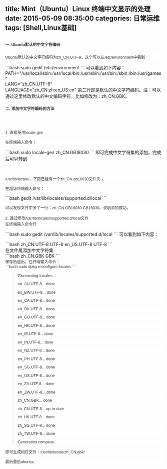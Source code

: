 title: Mint（Ubuntu）Linux 终端中文显示的处理
date: 2015-05-09 08:35:00
categories: 日常运维
tags: [Shell,Linux基础]
---
<h2>
	<span style="color:#333333;font-family:Verdana, sans-serif, 宋体;font-size:12.5px;line-height:22.5px;background-color:#FFFFFF;">一. Ubuntu默认的中文字符编码</span> 
</h2>
<p>
	<span style="color:#333333;font-family:Verdana, sans-serif, 宋体;font-size:12.5px;line-height:22.5px;background-color:#FFFFFF;"></span> 
</p>
<p style="font-size:12.5px;color:#333333;font-family:Verdana, sans-serif, 宋体;background-color:#FFFFFF;">
	Ubuntu默认的中文字符编码为zh_CN.UTF-8，这个可以在<span style="line-height:1.5;">/etc/environment中看到：</span> 
</p>
```bash
sudo gedit /etc/environment
```
可以看到如下内容：<br />
PATH="/usr/local/sbin:/usr/local/bin:/usr/sbin:/usr/bin:/sbin:/bin:/usr/games"<br />
LANG="zh_CN.UTF-8"<br />
LANGUAGE="zh_CN:zh:en_US:en" 第二行即是默认的中文字符编码。注：可以通过这里修改默认的中文编码字符，比如修改为：zh_CN.GBK。
<h4>
	<span style="color:#333333;font-family:Verdana, sans-serif, 宋体;font-size:12.5px;line-height:22.5px;background-color:#FFFFFF;">二. 添加中文字符编码的方法</span> 
</h4>
<div>
	<span style="color:#333333;font-family:Verdana, sans-serif, 宋体;font-size:12.5px;line-height:22.5px;background-color:#FFFFFF;"><!--more--><br />
</span> 
</div>
<p style="font-size:12.5px;color:#333333;font-family:Verdana, sans-serif, 宋体;background-color:#FFFFFF;">
	1. 直接使用locale-gen
</p>
<p style="font-size:12.5px;color:#333333;font-family:Verdana, sans-serif, 宋体;background-color:#FFFFFF;">
	在终端输入命令：
</p>
```bash
sudo locale-gen zh_CN.GB18030
```
即可完成中文字符集的添加。完成后可以转到
<p>
	<br />
</p>
<p style="font-size:12.5px;color:#333333;font-family:Verdana, sans-serif, 宋体;background-color:#FFFFFF;">
	/usr/lib/locale/，下面已经有一个zh_CN.gb18030文件夹；
</p>
<p style="font-size:12.5px;color:#333333;font-family:Verdana, sans-serif, 宋体;background-color:#FFFFFF;">
	在超级终端输入命令：
</p>
```bash
gedit /var/lib/locales/supported.d/local
```
<p style="font-size:12.5px;color:#333333;font-family:Verdana, sans-serif, 宋体;background-color:#FFFFFF;">
	可以发现文件中多了一行：zh_CN.GB18030 GB18030。说明添加成功。<br />
<br />
2. 通过修改/var/lib/locales/supported.d/local文件<br />
在终端输入命令行
</p>
```bash
sudo gedit /var/lib/locales/supported.d/local
```
可以看到如下内容：
<p>
	<span style="font-size:12.5px;background-color:#FFFFFF;color:#333333;font-family:Verdana, sans-serif, 宋体;"> </span>
</p>
```bash
zh_CN.UTF-8 UTF-8
en_US.UTF-8 UTF-8
```
<br />
在文件尾添加中文字符集<br />
```bash
zh_CN.GBK GBK
```
<span style="background-color:#FFFFFF;color:#333333;font-family:Verdana, sans-serif, 宋体;font-size:12.5px;"><br />
保存后退出。在终端输入命令：<br />
```bash
sudo dpkg-reconfigure locales
```
</span>
<blockquote>
	<span style="background-color:#FFFFFF;color:#333333;font-family:Verdana, sans-serif, 宋体;font-size:12.5px;"></span><span style="font-size:10pt;background-color:#FFFFFF;color:#333333;font-family:Verdana, sans-serif, 宋体;">Generating locales...</span>
	<p style="font-size:12.5px;color:#333333;font-family:Verdana, sans-serif, 宋体;background-color:#FFFFFF;">
		en_AU.UTF-8... done
	</p>
	<p style="font-size:12.5px;color:#333333;font-family:Verdana, sans-serif, 宋体;background-color:#FFFFFF;">
		en_BW.UTF-8... done
	</p>
	<p style="font-size:12.5px;color:#333333;font-family:Verdana, sans-serif, 宋体;background-color:#FFFFFF;">
		en_CA.UTF-8... done
	</p>
	<p style="font-size:12.5px;color:#333333;font-family:Verdana, sans-serif, 宋体;background-color:#FFFFFF;">
		en_DK.UTF-8... done
	</p>
	<p style="font-size:12.5px;color:#333333;font-family:Verdana, sans-serif, 宋体;background-color:#FFFFFF;">
		en_GB.UTF-8... done
	</p>
	<p style="font-size:12.5px;color:#333333;font-family:Verdana, sans-serif, 宋体;background-color:#FFFFFF;">
		en_HK.UTF-8... done
	</p>
	<p style="font-size:12.5px;color:#333333;font-family:Verdana, sans-serif, 宋体;background-color:#FFFFFF;">
		en_IE.UTF-8... done
	</p>
	<p style="font-size:12.5px;color:#333333;font-family:Verdana, sans-serif, 宋体;background-color:#FFFFFF;">
		en_IN.UTF-8... done
	</p>
	<p style="font-size:12.5px;color:#333333;font-family:Verdana, sans-serif, 宋体;background-color:#FFFFFF;">
		en_NZ.UTF-8... done
	</p>
	<p style="font-size:12.5px;color:#333333;font-family:Verdana, sans-serif, 宋体;background-color:#FFFFFF;">
		en_PH.UTF-8... done
	</p>
	<p style="font-size:12.5px;color:#333333;font-family:Verdana, sans-serif, 宋体;background-color:#FFFFFF;">
		en_SG.UTF-8... done
	</p>
	<p style="font-size:12.5px;color:#333333;font-family:Verdana, sans-serif, 宋体;background-color:#FFFFFF;">
		en_US.UTF-8... done
	</p>
	<p style="font-size:12.5px;color:#333333;font-family:Verdana, sans-serif, 宋体;background-color:#FFFFFF;">
		en_ZA.UTF-8... done
	</p>
	<p style="font-size:12.5px;color:#333333;font-family:Verdana, sans-serif, 宋体;background-color:#FFFFFF;">
		en_ZW.UTF-8... done
	</p>
	<p style="font-size:12.5px;color:#333333;font-family:Verdana, sans-serif, 宋体;background-color:#FFFFFF;">
		zh_CN.GBK... done
	</p>
	<p style="font-size:12.5px;color:#333333;font-family:Verdana, sans-serif, 宋体;background-color:#FFFFFF;">
		zh_CN.UTF-8... up-to-date
	</p>
	<p style="font-size:12.5px;color:#333333;font-family:Verdana, sans-serif, 宋体;background-color:#FFFFFF;">
		zh_HK.UTF-8... done
	</p>
	<p style="font-size:12.5px;color:#333333;font-family:Verdana, sans-serif, 宋体;background-color:#FFFFFF;">
		zh_SG.UTF-8... done
	</p>
	<p style="font-size:12.5px;color:#333333;font-family:Verdana, sans-serif, 宋体;background-color:#FFFFFF;">
		zh_TW.UTF-8... done
	</p>
	<p style="font-size:12.5px;color:#333333;font-family:Verdana, sans-serif, 宋体;background-color:#FFFFFF;">
		Generation complete.
	</p>
</blockquote>
<p style="font-size:12.5px;color:#333333;font-family:Verdana, sans-serif, 宋体;background-color:#FFFFFF;">
	即可生成相应文件：/usr/lib/locale/zh_CN.gbk/
</p>
<p style="font-size:12.5px;color:#333333;font-family:Verdana, sans-serif, 宋体;background-color:#FFFFFF;">
	最后重启ubuntu。
</p>
<p>
	<br />
</p>
<p>
	<br />
</p>